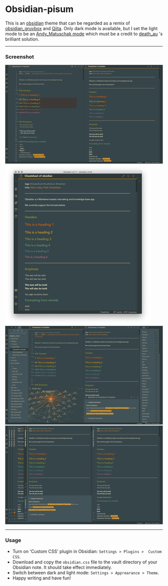 # Obsidian-pisum

This is an [obsidian](https://obsidian.md/) theme that can be regarded as a remix of [obsidian_gruvbox](https://github.com/insanum/obsidian_gruvbox) and [Qiita](https://github.com/increments/vscode-qiita). Only dark mode is available, but I set the light mode to be an [Andy_Matuschak mode](https://notes.andymatuschak.org) which must be a credit to [death_au](https://github.com/deathau) 's brilliant solution. 

---
### Screenshot

<img src="clean.png" alt="Clean" style="zoom:50%;" />

<img src="focus.png" alt="focus" style="zoom:50%;" />

<img src="fullpower.png" alt="fullpower" style="zoom:50%;" />

<img src="andymode.png" alt="andymode" style="zoom:50%;" />

---
### Usage

- Turn on 'Custom CSS' plugin in Obsidian: `Settings > Plugins >  Custom CSS`.
- Download and copy the  `obsidian.css` file to the vault directory of your Obsidian note. It should take effect immediately.
- Switch between dark and light mode:  `Settings > Apprearance > Theme`.
- Happy writing and have fun!

